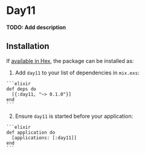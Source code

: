 # Day11

**TODO: Add description**

## Installation

If [available in Hex](https://hex.pm/docs/publish), the package can be installed as:

  1. Add `day11` to your list of dependencies in `mix.exs`:

    ```elixir
    def deps do
      [{:day11, "~> 0.1.0"}]
    end
    ```

  2. Ensure `day11` is started before your application:

    ```elixir
    def application do
      [applications: [:day11]]
    end
    ```

